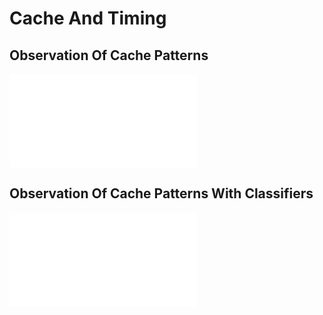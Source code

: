 # Cache And Timing

## Observation Of Cache Patterns

![readme.cache_timing.md](readme.cache_timing.md)

## Observation Of Cache Patterns With Classifiers

![readme.cache_timing_classifier.md](readme.cache_timing_classifier.md)